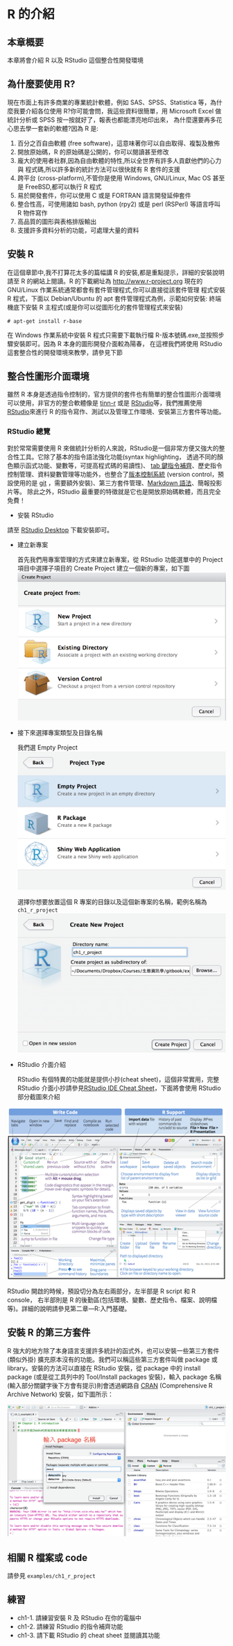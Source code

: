 # R 的介紹

## 本章概要

本章將會介紹 R 以及 RStudio 這個整合性開發環境

## 為什麼要使用 R?

現在市面上有許多商業的專業統計軟體，例如 SAS、SPSS、Statistica 等，為什麼我要介紹各位使用 R?你可能會問，我這些資料很簡單，用 Microsoft Excel 做統計分析或 SPSS 按一按就好了，報表也都能漂亮地印出來，
為什麼還要再多花心思去學一套新的軟體?因為 R 是:

1. 百分之百自由軟體 (free software)，這意味著你可以自由取得、複製及散佈
2. 開放原始碼，R 的原始碼是公開的，你可以閱讀甚至修改
3. 龐大的使用者社群,因為自由軟體的特性,所以全世界有許多人貢獻他們的心力與 程式碼,所以許多新的統計方法可以很快就有 R 套件的支援
4. 跨平台 (cross-platform),不管你是使用 Windows, GNU/Linux, Mac OS 甚至是 FreeBSD,都可以執行 R 程式
5. 易於開發套件，你可以使用 C 或是 FORTRAN 語言開發延伸套件
6. 整合性高，可使用諸如 bash, python (rpy2) 或是 perl (RSPerl) 等語言呼叫 R 物件寫作
7. 高品質的圖形與表格排版輸出
8. 支援許多資料分析的功能，可處理大量的資料

## 安裝 R
在這個章節中,我不打算花太多的篇幅講 R 的安裝,都是重點提示，詳細的安裝說明請至 R 的網站上閱讀。R 的下載網址為 http://www.r-project.org 現在的 GNU/Linux 作業系統通常都會有套件管理程式,你可以直接從該套件管理 程式安裝 R 程式，下面以 Debian/Ubuntu 的 apt 套件管理程式為例，示範如何安裝:
終端機底下安裝 R 主程式(或是你可以從圖形化的套件管理程式來安裝)

```shell
# apt-get install r-base
```

在 Windows 作業系統中安裝 R 程式只需要下載執行檔 R-版本號碼.exe,並按照步驟安裝即可。因為 R 本身的圖形開發介面較為陽春，
在這裡我們將使用 RStudio 這套整合性的開發環境來教學，請參見下節

## 整合性圖形介面環境

雖然 R 本身是透過指令控制的，官方提供的套件也有簡單的整合性圖形介面環境可以使用，非官方的整合軟體像是 [tinn-r](http://sourceforge.net/projects/tinn-r) 或是 [RStudio](http://www.rstudio.com)等，我們推薦使用 [RStudio](http://www.rstudio.com)來進行 R 的指令寫作、測試以及管理工作環境、安裝第三方套件等功能。

### RStudio 總覽

對於常常需要使用 R 來做統計分析的人來說，RStudio是一個非常方便又強大的整合性工具。它除了基本的指令語法強化功能(syntax highlighting， 透過不同的顏色顯示函式功能、變數等，可提高程式碼的易讀性)、
[tab 鍵指令補齊](https://support.rstudio.com/hc/en-us/articles/205273297-Code-Completion)、歷史指令控制管理、資料變數管理等功能外，也整合了[版本控制系統](https://www.r-bloggers.com/rstudio-and-github/)
(version control，預設使用的是 [git](http://git-scm.com) ，需要額外安裝)、第三方套件管理、[Markdown 語法](http://rmarkdown.rstudio.com)、簡報投影片等。
除此之外，RStudio 最重要的特徵就是它也是開放原始碼軟體，而且完全免費！

* 安裝 RStudio

請至 [RStudio Desktop](https://www.rstudio.com/products/rstudio/download/) 下載安裝即可。

* 建立新專案

    首先我們用專案管理的方式來建立新專案，從 RStudio 功能選單中的 Project 項目中選擇子項目的 Create Project 建立一個新的專案，如下圖![建立新專案](img/RS_create_prj.png)


* 接下來選擇專案類型及目錄名稱

    我們選 Empty Project ![專案類型](img/RS_empty_project.png)

    選擇你想要放置這個 R 專案的目錄以及這個新專案的名稱，範例名稱為 ```ch1_r_project``` ![專案名稱及目錄](img/RS_project_name.png)


* RStudio 介面介紹

    RStudio 有個特異的功能就是提供小抄(cheat sheet)，這個非常實用，完整
RStudio 介面小抄請參見[RStudio IDE Cheat Sheet](https://www.rstudio.com/wp-content/uploads/2016/01/rstudio-IDE-cheatsheet.pdf)，下面將會使用 RStudio 部分截圖來介紹


![RStudio 介面](img/RS_cheatsheet_part.png)

RStudio 開啟的時候，預設切分為左右兩部分，左半部是 R script 和 R console，
右半部則是 R 的後勤區(包括環境、變數、歷史指令、檔案、說明檔等)。詳細的說明請參見第二章—R:入門基礎。


## 安裝 R 的第三方套件

R 強大的地方除了本身語言支援許多統計的函式外，也可以安裝一些第三方套件(類似外掛)
擴充原本沒有的功能。我們可以稱這些第三方套件叫做 package 或 library。安裝的方法可以直接在 RStudio 安裝，從 package 中的 install package (或是從工具列中的 Tool/Install packages 安裝)，輸入 package 名稱(輸入部分關鍵字後下方會有提示)則會透過網路自 [CRAN](https://cran.r-project.org/
) (Comprehensive R Archive Network) 安裝，如下圖所示：

![RStudio install package](img/RS_install_packages.png)

## 相關 R 檔案或 code

請參見 ```examples/ch1_r_project```

## 練習

* ch1-1. 請練習安裝 R 及 RStudio 在你的電腦中
* ch1-2. 請練習 RStudio 的指令補齊功能
* ch1-3. 請下載 RStudio 的 cheat sheet 並閱讀其功能
